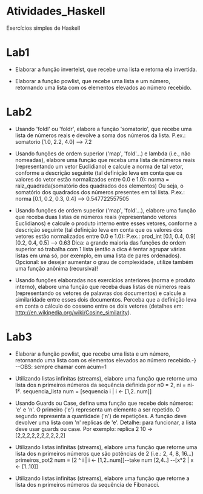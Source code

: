 # Atividades_Haskell
Exercícios simples de Haskell

# Lab1

- Elaborar a função invertelst, que recebe uma lista e retorna ela invertida.

- Elaborar a função powlist, que recebe uma lista e um número, retornando uma lista com os elementos elevados ao número recebido.

# Lab2

- Usando 'foldl' ou 'foldr', elabore a função 'somatorio', que recebe uma lista de números reais e devolve a soma dos números da lista. 
P.ex.: somatorio [1.0, 2.2, 4.0] --> 7.2

- Usando funções de ordem superior ('map', 'fold'...) e lambda (i.e., não nomeadas), elabore uma função que receba uma lista de números reais (representando um vetor Euclidiano) e calcule a norma de tal vetor, conforme a descrição seguinte (tal definição leva em conta que os valores do vetor estão normalizados entre 0.0 e 1.0): 
norma = raiz_quadrada(somatório dos quadrados dos elementos)
Ou seja, o somatório dos quadrados dos números presentes em tal lista.
P.ex.: norma [0.1, 0.2, 0.3, 0.4] --> 0.547722557505

- Usando funções de ordem superior ('map', 'fold'...), elabore uma função que receba duas listas de números reais (representando vetores Euclidianos) e calcule o produto interno entre esses vetores, conforme a descrição seguinte (tal definição leva em conta que os valores dos vetores estão normalizados entre 0.0 e 1.0): 
P.ex.: prod_int [0.1, 0.4, 0.9] [0.2, 0.4, 0.5] --> 0.63
Dica: a grande maioria das funções de ordem superior só trabalha com 1 lista (então a dica é tentar agrupar várias listas em uma só, por exemplo, em uma lista de pares ordenados).
Opcional: se desejar aumentar o grau de complexidade, utilize também uma função anônima (recursiva)!

- Usando funções elaboradas nos exercícios anteriores (norma e produto interno), elabore uma função que receba duas listas de números reais (representando os vetores de palavras dos documentos) e calcule a similaridade entre esses dois documentos.
Perceba que a definição leva em conta o cálculo do cosseno entre os dois vetores (detalhes em: http://en.wikipedia.org/wiki/Cosine_similarity). 

# Lab3

- Elaborar a função powlist, que recebe uma lista e um número, retornando uma lista com os elementos elevados ao número recebido.-}
--OBS: sempre chamar com acum=1

- Utilizando listas infinitas (streams), elabore uma função que retorne uma lista dos n primeiros números da sequência definida por n0 = 2, ni = ni-1².
sequencia_lista num = [sequencia i | i <- [1,2..num]]

- Usando Guards ou Case, defina uma função que recebe dois números: 'e' e 'n'. O primeiro ('e') representa um elemento a ser repetido. O segundo representa a quantidade ('n') de repetições. A função deve devolver uma lista com 'n' replicas de 'e'. 
Detalhe: para funcionar, a lista deve usar guards ou case.
Por exemplo: replica 2 10 -> [2,2,2,2,2,2,2,2,2,2]

- Utilizando listas infinitas (streams), elabore uma função que retorne uma lista dos n primeiros números que são potências de 2 (i.e.: 2, 4, 8, 16...)
primeiros_pot2 num = [2 ^ i | i <- [1,2..num]]--take num [2,4..] --[x*2 | x <- [1..10]]

- Utilizando listas infinitas (streams), elabore uma função que retorne a lista dos n primeiros números da sequência de Fibonacci.
